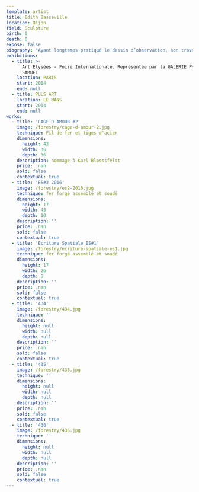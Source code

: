 ```yaml
---
template: artist
title: Edith Basseville
location: Dijon
field: Sculpture
birth: 0
death: 0
expose: false
biography: "Ayant longtemps pratiqué le dessin d’observation, son travail a naturellement évolué autour de la perception sensible du monde extérieur. Il apporte une réflexion sur l’instant présent et son intensité poétique. \nEdith aborde des thèmes inhérents à la vie comme le mouvement, l’instant, le temps, la dégradation, la présence et l’absence en évoquant notre cheminement à tous, de la naissance à la mort. \nLes notions d’immédiateté et de « croquis dans l’espace » sont mises en avant. L’équilibre, la fragilité, l’instabilité s’associent à l’idée de force, de composition, de structure et d’assise. \n\n \tLes formes qui jaillissent sont essentiellement organiques, inspirées de la nature et du vivant. Cependant, elles peuvent également flirter avec l’architecture et le monde industriel. \nLe noir et blanc, ainsi que toutes les nuances de gris, sont exaltés. La couleur, si elle est présente, intervient par petites touches, souvent à peine perceptibles, juste pour dire qu’elle existe.\nEdith fait des va-et-vient permanents entre la 2D et la 3D, ne posant pas de limite entre le volume et le dessin, et s’amusant ainsi à explorer leurs interactions.  \n\n\tElle utilise différents médiums qui sont la sculpture, la sculpture - installation, la photographie plastique et le dessin à l’encre en jouant librement entre abstraction et figuration. \nLes matériaux employés pour les volumes sont des matériaux pauvres, empruntés à son environnement direct, avec une prédilection pour le métal et les matériaux ajourés. Ils sont des fils de fer recuit, fils électriques, treillis métalliques, volants de badminton… Ces travaux, parfois suspendus et mobiles, établissent un dialogue avec l’espace environnant. Les ombres projetées deviennent alors une matière propre, exploitable.\nLes photographies que je glane en parallèle reflètent des ambiances proches du dessin et révèlent des éléments graphiques. Ceux-ci apparaissent dans des brouillards épais, par temps pluvieux, par jeux d’ombres, ou sur de grands ciels vides."
exhibitions:
  - title: >-
      Art Elysées - Foire Internationale. Représentée par la GALERIE PHILIPPE
      SAMUEL
    location: PARIS
    start: 2014
    end: null
  - title: PULS ART
    location: LE MANS
    start: 2014
    end: null
works:
  - title: 'CAGE D AMOUR #2'
    image: /forestry/cage-d-amour-2.jpg
    technique: Fil de fer et tiges d'acier
    dimensions:
      height: 43
      width: 36
      depth: 36
    description: hommage à Karl Blosssfeldt
    price: .nan
    sold: false
    contextual: true
  - title: 'ES#2 2016'
    image: /forestry/es2-2016.jpg
    technique: fer forgé assemblé et soudé
    dimensions:
      height: 17
      width: 45
      depth: 10
    description: ''
    price: .nan
    sold: false
    contextual: true
  - title: 'Ecriture Spatiale ES#1'
    image: /forestry/ecriture-spatiale-es1.jpg
    technique: fer forgé assemblé et soudé
    dimensions:
      height: 17
      width: 26
      depth: 8
    description: ''
    price: .nan
    sold: false
    contextual: true
  - title: '434'
    image: /forestry/434.jpg
    technique: ''
    dimensions:
      height: null
      width: null
      depth: null
    description: ''
    price: .nan
    sold: false
    contextual: true
  - title: '435'
    image: /forestry/435.jpg
    technique: ''
    dimensions:
      height: null
      width: null
      depth: null
    description: ''
    price: .nan
    sold: false
    contextual: true
  - title: '436'
    image: /forestry/436.jpg
    technique: ''
    dimensions:
      height: null
      width: null
      depth: null
    description: ''
    price: .nan
    sold: false
    contextual: true
---
```


